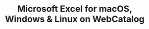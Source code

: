 ---
name: Microsoft Excel
category: Productivity
title: 'Microsoft Excel for macOS, Windows & Linux on WebCatalog'
key: microsoft-excel
fullUrl: 'https://office.live.com/start/Excel.aspx'
hostname: office.live.com

---